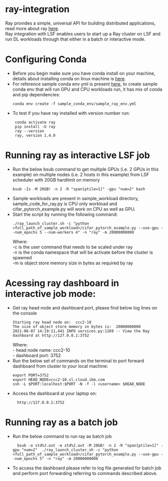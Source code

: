 # ray-integration
Ray provides a simple, universal API for building distributed applications, read more about ray [here](https://docs.ray.io/en/master/index.html).  
Ray integration with LSF enables users to start up a Ray cluster on LSF and run DL workloads through that either in a batch or interactive mode.

# Configuring Conda 

- Before you begin make sure you have conda install on your machine, details about installing conda on linux machine is [here](https://docs.conda.io/projects/conda/en/latest/user-guide/install/linux.html).  
- For reference sample conda env yml is present [here](https://github.com/IBMSpectrumComputing/ray-integration/tree/main/sample_conda_env), to create sample conda env that will run GPU and CPU workloads run, it has mix of conda and pip dependencies:
  ```
  conda env create -f sample_conda_env/sample_ray_env.yml
  ```
- To test if you have ray installed with version number run:
   ```
    conda activate ray
    pip install -U ray
    ray --version
    ray, version 1.4.0
    ```
 # Running ray as interactive LSF job
 
 - Run the below bsub command to get multiple GPUs (i.e. 2 GPUs in this example) on multiple nodes (i.e. 2 hosts in this example) from LSF scheduler with 20GB hardlimit on memory 
    ```
    bsub -Is -M 20GB! -n 2 -R "span[ptile=1]" -gpu "num=2" bash
    ```
 - Sample workloads are present in sample_workload directory, sample_code_for_ray.py is CPU only workload and cifar_pytorch_example.py will work on CPU as well as GPU.
 - Start the script by running the following command:
    ```
    ./ray_launch_cluster.sh -c "python <full_path_of_sample_workload>/cifar_pytorch_example.py --use-gpu --num_epochs 5 --num-workers 4" -n "ray" -m 20000000000
    ```
    Where:  
        -c is the user command that needs to be scaled under ray  
        -n is the conda namespace that will be activate before the cluster is spawned  
        -m is object store memory size in bytes as required by ray  
 
 
 # Acessing ray dashboard in interactive job mode:
 - Get ray head node and dashboard port, please find below log lines on the console
    ```
    Starting ray head node on:  ccc2-10
    The size of object store memory in bytes is:  20000000000
    2021-06-07 14:19:11,441 INFO services.py:1269 -- View the Ray dashboard at http://127.0.0.1:3752
    ```
    Where:  
        - head node name: ccc2-10  
        - dashboard port: 3752  
 - Run the below set of commands on the terminal to port forward dashboard from cluster to your local machine:
    ```
    export PORT=3752
    export HEAD_NODE=ccc2-10.sl.cloud.ibm.com
    ssh -L $PORT:localhost:$PORT -N -f -l <username> $HEAD_NODE
    ```
 - Access the dashboard at your laptop on:
    ```
      http://127.0.0.1:3752
    ```
        
 # Running ray as a batch job
 - Run the below command to run ray as batch job
    ```
      bsub -o std%J.out -e std%J.out -M 20GB! -n 2 -R "span[ptile=1]" -gpu "num=2"  ./ray_launch_cluster.sh -c "python <full_path_of_sample_workload>/cifar_pytorch_example.py --use-gpu --num_epochs 5" -n "ray" -m 20000000000
    ```
-  To access the dashboard please refer to log file generated for batch job and perform port forwarding referring to commands described above.

